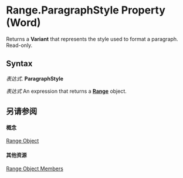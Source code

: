 
# Range.ParagraphStyle Property (Word)

Returns a  **Variant** that represents the style used to format a paragraph. Read-only.


## Syntax

 _表达式_. **ParagraphStyle**

 _表达式_ An expression that returns a **[Range](15a7a1c4-5f3f-5b6e-60e9-29688de3f274.md)** object.


## 另请参阅


#### 概念


[Range Object](15a7a1c4-5f3f-5b6e-60e9-29688de3f274.md)
#### 其他资源


[Range Object Members](http://msdn.microsoft.com/library/3c4a36d9-2a80-5aaf-827b-275a52bfa193%28Office.15%29.aspx)